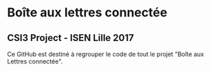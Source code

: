 # Boîte aux lettres connectée

## CSI3 Project - ISEN Lille 2017

Ce GitHub est destiné à regrouper le code de tout le projet "Boîte aux Lettres connectée".
